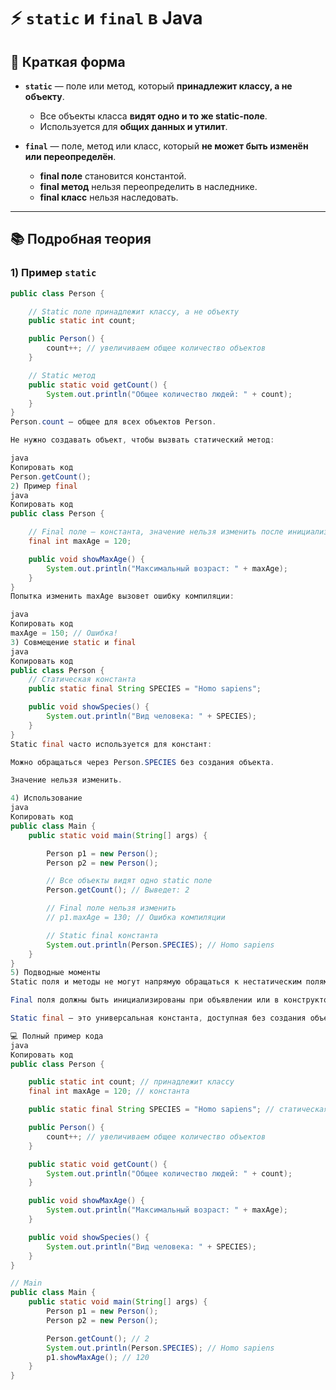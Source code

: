 # ⚡ `static` и `final` в Java

## 📝 Краткая форма

- **`static`** — поле или метод, который **принадлежит классу, а не объекту**.  
  - Все объекты класса **видят одно и то же static-поле**.  
  - Используется для **общих данных и утилит**.  

- **`final`** — поле, метод или класс, который **не может быть изменён или переопределён**.  
  - **final поле** становится константой.  
  - **final метод** нельзя переопределить в наследнике.  
  - **final класс** нельзя наследовать.  

---

## 📚 Подробная теория

### 1) Пример `static`
```java
public class Person {

    // Static поле принадлежит классу, а не объекту
    public static int count;

    public Person() {
        count++; // увеличиваем общее количество объектов
    }

    // Static метод
    public static void getCount() {
        System.out.println("Общее количество людей: " + count);
    }
}
Person.count — общее для всех объектов Person.

Не нужно создавать объект, чтобы вызвать статический метод:

java
Копировать код
Person.getCount();
2) Пример final
java
Копировать код
public class Person {

    // Final поле — константа, значение нельзя изменить после инициализации
    final int maxAge = 120;

    public void showMaxAge() {
        System.out.println("Максимальный возраст: " + maxAge);
    }
}
Попытка изменить maxAge вызовет ошибку компиляции:

java
Копировать код
maxAge = 150; // Ошибка!
3) Совмещение static и final
java
Копировать код
public class Person {
    // Статическая константа
    public static final String SPECIES = "Homo sapiens";

    public void showSpecies() {
        System.out.println("Вид человека: " + SPECIES);
    }
}
Static final часто используется для констант:

Можно обращаться через Person.SPECIES без создания объекта.

Значение нельзя изменить.

4) Использование
java
Копировать код
public class Main {
    public static void main(String[] args) {

        Person p1 = new Person();
        Person p2 = new Person();

        // Все объекты видят одно static поле
        Person.getCount(); // Выведет: 2

        // Final поле нельзя изменить
        // p1.maxAge = 130; // Ошибка компиляции

        // Static final константа
        System.out.println(Person.SPECIES); // Homo sapiens
    }
}
5) Подводные моменты
Static поля и методы не могут напрямую обращаться к нестатическим полям.

Final поля должны быть инициализированы при объявлении или в конструкторе.

Static final — это универсальная константа, доступная без создания объекта.

💻 Полный пример кода
java
Копировать код
public class Person {

    public static int count; // принадлежит классу
    final int maxAge = 120; // константа

    public static final String SPECIES = "Homo sapiens"; // статическая константа

    public Person() {
        count++; // увеличиваем общее количество объектов
    }

    public static void getCount() {
        System.out.println("Общее количество людей: " + count);
    }

    public void showMaxAge() {
        System.out.println("Максимальный возраст: " + maxAge);
    }

    public void showSpecies() {
        System.out.println("Вид человека: " + SPECIES);
    }
}

// Main
public class Main {
    public static void main(String[] args) {
        Person p1 = new Person();
        Person p2 = new Person();

        Person.getCount(); // 2
        System.out.println(Person.SPECIES); // Homo sapiens
        p1.showMaxAge(); // 120
    }
}
